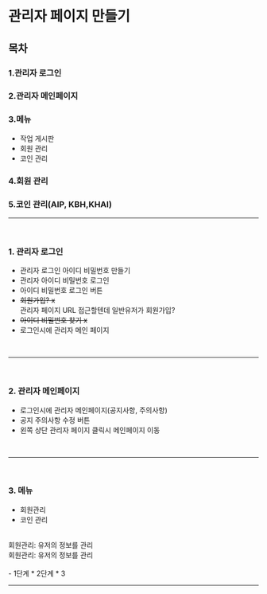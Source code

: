 # 관리자 페이지 만들기

## 목차
### 1.관리자 로그인
### 2.관리자 메인페이지
### 3.메뉴
  - 작업 게시판
  - 회원 관리
  - 코인 관리
### 4.회원 관리
### 5.코인 관리(AIP, KBH,KHAI)
---
<br/>

### 1. 관리자 로그인
 
  - 관리자 로그인 아이디 비밀번호 만들기
  - 관리자 아이디 비밀번호 로그인
  - 아이디 비밀번호 로그인 버튼
  - ~~회원가입? x~~ <br>    관리자 페이지 URL 접근할텐데 일반유저가 회원가입?
  - ~~아이디 비밀번호 찾기 x~~
  - 로그인시에 관리자 메인 페이지
<br/>

---
<br/>

### 2. 관리자 메인페이지
 
  - 로그인시에 관리자 메인페이지(공지사항, 주의사항)
  - 공지 주의사항 수정 버튼
  - 왼쪽 상단 관리자 페이지 클릭시 메인페이지 이동
<br/>

---
<br/>

### 3. 메뉴
 
  - 회원관리
  - 코인 관리
<br/>
  회원관리: 유저의 정보를 관리<br/>
  회원관리: 유저의 정보를 관리<br/>
  <br/>
  - 1단계
      * 2단계
      * 3 
  
  
---
